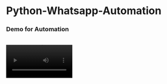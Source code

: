 # Python-Whatsapp-Automation



<h3>Demo for Automation</h3>
<br>
<video src='https://github.com/Iam-Vijay/Python-Whatsapp-Automation/blob/main/04.02.2022_12.02.38_REC.mp4' width=180/>

